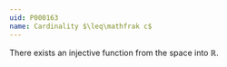```yaml
---
uid: P000163
name: Cardinality $\leq\mathfrak c$
---
```


There exists an injective function from the space into $\mathbb R$.
